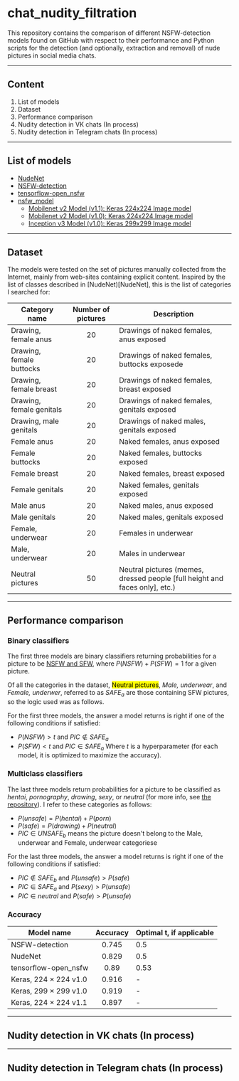 # chat_nudity_filtration

This repository contains the comparison of different NSFW-detection models found on GitHub with respect to their performance and Python scripts for the detection (and optionally, extraction and removal) of nude pictures in social media chats.

---

## Content

1. List of models
2. Dataset
3. Performance comparison
4. Nudity detection in VK chats (In process)
5. Nudity detection in Telegram chats (In process)

---

## List of models

+ [NudeNet](NudeNet)
+ [NSFW-detection](NSFW-detection)
+ [tensorflow-open_nsfw](tensorflow-open_nsfw)
+ [nsfw_model](nsfw_model)
  * [Mobilenet v2 Model (v1.1): Keras 224x224 Image model](https://github.com/GantMan/nsfw_model/releases/tag/1.1.0)
  * [Mobilenet v2 Model (v1.0): Keras 224x224 Image model](https://s3.amazonaws.com/ir_public/nsfwjscdn/nsfw_mobilenet2.224x224.h5)
  * [Inception v3 Model (v1.0):  Keras 299x299 Image model](https://s3.amazonaws.com/nsfwdetector/nsfw.299x299.h5)

---

## Dataset

The models were tested on the set of pictures manually collected from the Internet, mainly from web-sites containing explicit content. Inspired by the list of classes described in [NudeNet)[NudeNet], this is the list of categories I searched for:

|Category name|Number of pictures|Description|
|--------|:------------------------------------:|-----------|
|Drawing, female anus| 20 | Drawings of naked females, anus exposed|
|Drawing, female buttocks| 20 | Drawings of naked females, buttocks exposede|
|Drawing, female breast| 20| Drawings of naked females, breast exposed|
|Drawing, female genitals| 20| Drawings of naked females, genitals exposed|
|Drawing, male genitals| 20 | Drawings of naked males, genitals exposed|
|Female anus| 20 | Naked females, anus exposed|
|Female buttocks| 20 | Naked females, buttocks exposed|
|Female breast| 20 | Naked females, breast exposed|
|Female genitals| 20 | Naked females, genitals exposed|
|Male anus| 20 | Naked males, anus exposed|
|Male genitals| 20 | Naked males, genitals exposed|
|Female, underwear| 20 | Females in underwear|
|Male, underwear| 20 | Males in underwear|
|Neutral pictures| 50 | Neutral pictures (memes, dressed people [full height and faces only], etc.)|

---

## Performance comparison

### Binary classifiers
The first three models are binary classifiers returning probabilities for a picture to be [NSFW and SFW](https://en.wikipedia.org/wiki/Not_safe_for_work), where $P(NSFW) + P(SFW) = 1$ for a given picture.

Of all the categories in the dataset, <mark>Neutral pictures</mark>, *Male, underwear*, and *Female, underwer*, referred to as $SAFE_a$ are those containing SFW pictures, so the logic used was as follows.

For the first three models, the answer a model returns is right if one of the following conditions if satisfied: 
- $P(NSFW) > t$ and $PIC \not\in {SAFE_a}$
- $P(SFW) < t$ and $PIC \in {SAFE_a}$
Where $t$ is a hyperparameter (for each model, it is optimized to maximize the accuracy).

### Multiclass classifiers
The last three models return probabilities for a picture to be classified as *hentai*, *pornography*, *drawing*, *sexy*, or *neutral* (for more info, see [the repository](nsfw_model)). I refer to these categories as follows:
- $P(unsafe) = P(hentai)+P(porn)$
- $P(safe) = P(drawing) + P(neutral)$
- $PIC \in {UNSAFE_b}$ means the picture doesn't belong to the Male, underwear and Female, underwear categoriese

For the last three models, the answer a model returns is right if one of the following conditions if satisfied: 
- $PIC \not\in {SAFE_b}$ and $P(unsafe) > P(safe)$
- $PIC \in SAFE_a$  and $P(sexy) > P(unsafe)$
- $PIC \in neutral$ and $P(safe) > P(unsafe)$

### Accuracy 
|Model name|Accuracy|Optimal t, if applicable|
|--------|:----------:|------------------------|
|NSFW-detection| 0.745 | 0.5|
|NudeNet| 0.829 | 0.5|
|tensorflow-open_nsfw|0.89|0.53|
|Keras, 224 $\times$ 224 v1.0| 0.916| -|
|Keras, 299 $\times$ 299 v1.0| 0.919 | - |
|Keras, 224 $\times$ 224 v1.1| 0.897 | - |

---
## Nudity detection in VK chats (In process)
---
## Nudity detection in Telegram chats (In process)

